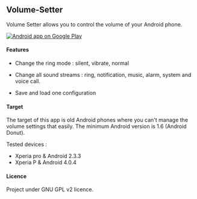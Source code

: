 ## Volume-Setter

Volume Setter allows you to control the volume of your Android phone. 

<a href="https://play.google.com/store/apps/details?id=fr.android.volumesetter"><img alt="Android app on Google Play" src="https://developer.android.com/images/brand/en_app_rgb_wo_45.png" /></a>


#### Features
* Change the ring mode : silent, vibrate, normal

* Change all sound streams : ring, notification, music, alarm, system and voice call.

* Save and load one configuration


#### Target
The target of this app is old Android phones where you can't manage the volume settings that easily. The minimum Android version is 1.6 (Android Donut).

Tested devices :
- Xperia pro & Android 2.3.3
- Xperia P & Android 4.0.4


#### Licence
Project under GNU GPL v2 licence.
